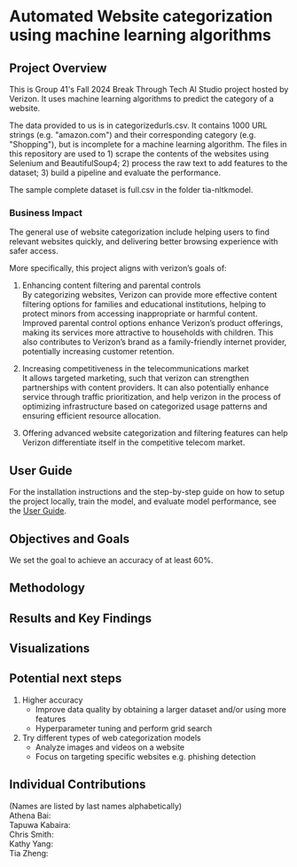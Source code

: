 # Automated Website categorization using machine learning algorithms
## Project Overview
This is Group 41's Fall 2024 Break Through Tech AI Studio project hosted by Verizon. It uses machine learning algorithms to predict the category of a website.

The data provided to us is in categorizedurls.csv. It contains 1000 URL strings (e.g. "amazon.com") and their corresponding category (e.g. "Shopping"), but is incomplete for a machine learning algorithm. The files in this repository are used to 1) scrape the contents of the websites using Selenium and BeautifulSoup4; 2) process the raw text to add features to the dataset; 3) build a pipeline and evaluate the performance.

The sample complete dataset is full.csv in the folder tia-nltkmodel. 

### Business Impact
The general use of website categorization include helping users to find relevant websites quickly, and delivering better browsing experience with safer access.

More specifically, this project aligns with verizon’s goals of:<br/>
1. Enhancing content filtering and parental controls<br/>
By categorizing websites, Verizon can provide more effective content filtering options for families and educational institutions, helping to protect minors from accessing inappropriate or harmful content. Improved parental control options enhance Verizon’s product offerings, making its services more attractive to households with children. This also contributes to Verizon’s brand as a family-friendly internet provider, potentially increasing customer retention.

2. Increasing competitiveness in the telecommunications market<br/>
It allows targeted marketing, such that verizon can strengthen partnerships with content providers. It can also potentially enhance service through traffic prioritization, and help verizon in the process of optimizing infrastructure based on categorized usage patterns and ensuring efficient resource allocation.

3. Offering advanced website categorization and filtering features can help Verizon differentiate itself in the competitive telecom market.

## User Guide
For the installation instructions and the step-by-step guide on how to setup the project locally, train the model, and evaluate model performance, see the [User Guide](UserGuide.md).

## Objectives and Goals
We set the goal to achieve an accuracy of at least 60%.

## Methodology


## Results and Key Findings


## Visualizations


## Potential next steps
1. Higher accuracy
    - Improve data quality by obtaining a larger dataset and/or using more features
    - Hyperparameter tuning and perform grid search
2. Try different types of web categorization models
    - Analyze images and videos on a website
    - Focus on targeting specific websites e.g. phishing detection

## Individual Contributions
(Names are listed by last names alphabetically)<br/>
Athena Bai:<br/>
Tapuwa Kabaira:<br/>
Chris Smith:<br/>
Kathy Yang:<br/>
Tia Zheng:<br/>


